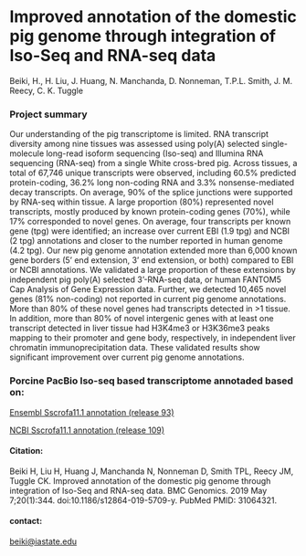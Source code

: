# Improved annotation of the domestic pig genome through integration of Iso-Seq and RNA-seq data

Beiki, H., H. Liu, J. Huang, N. Manchanda, D. Nonneman, T.P.L. Smith, J. M. Reecy, C. K.
Tuggle


### Project summary
Our understanding of the pig transcriptome is limited. RNA transcript diversity among nine tissues was assessed using poly(A) selected single-molecule long-read isoform sequencing (Iso-seq) and Illumina RNA sequencing (RNA-seq) from a single White cross-bred pig. Across tissues, a total of 67,746 unique transcripts were observed, including 60.5% predicted protein-coding, 36.2% long non-coding RNA and 3.3% nonsense-mediated decay transcripts. On average, 90% of the splice junctions were supported by RNA-seq within tissue. A large proportion (80%) represented novel transcripts, mostly produced by known protein-coding genes (70%), while 17% corresponded to novel genes. On average, four transcripts per known gene (tpg) were identified; an increase over current EBI (1.9 tpg) and NCBI (2 tpg) annotations and closer to the number reported in human genome (4.2 tpg). Our new pig genome annotation extended more than 6,000 known gene borders (5’ end extension, 3’ end extension, or both) compared to EBI or NCBI annotations. We validated a large proportion of these extensions by independent pig poly(A) selected 3’-RNA-seq data, or human FANTOM5 Cap Analysis of Gene Expression data. Further, we detected 10,465 novel genes (81% non-coding) not reported in current pig genome annotations. More than 80% of these novel genes had transcripts detected in >1 tissue. In addition, more than 80% of novel intergenic genes with at least one transcript detected in liver tissue had H3K4me3 or H3K36me3 peaks mapping to their promoter and gene body, respectively, in independent liver chromatin immunoprecipitation data. These validated results show significant improvement over current pig genome annotations.

### Porcine PacBio Iso-seq based transcriptome annotaded based on:

[Ensembl Sscrofa11.1 annotation (release 93)](https://iastate.box.com/s/z5hy8eg6uwsqshn6wjbe2ztv1qeb82z3)


[NCBI Sscrofa11.1 annotation (release 109)](https://iastate.box.com/s/3j1mdjfpl4ieqwc4jy88hn13fq4uw1td)

#### Citation:
Beiki H, Liu H, Huang J, Manchanda N, Nonneman D, Smith TPL, Reecy JM, Tuggle CK. Improved annotation of the domestic pig genome through integration of Iso-Seq and RNA-seq data. BMC Genomics. 2019 May 7;20(1):344. doi:10.1186/s12864-019-5709-y. PubMed PMID: 31064321.

#### contact:
beiki@iastate.edu
